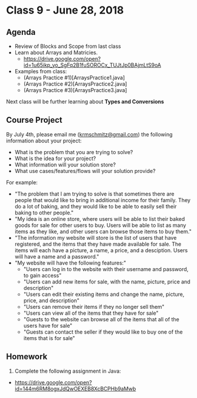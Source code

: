 # Class 9 - June 28, 2018

## Agenda

* Review of Blocks and Scope from last class
* Learn about Arrays and Matricies.
  * https://drive.google.com/open?id=1u65ikp_yo_SgFq2B1fuSOROCx_TUJtJp0BAjmLtS9oA
* Examples from class:
  * (Arrays Practice #1)[ArraysPractice1.java]
  * (Arrays Practice #2)[ArraysPractice2.java]
  * (Arrays Practice #3)[ArraysPractice3.java]

Next class will be further learning about **Types and Conversions**

## Course Project

By July 4th, please email me (krmschmitz@gmail.com) the following information about your project:

* What is the problem that you are trying to solve?
* What is the idea for your project?
* What information will your solution store?
* What use cases/features/flows will your solution provide?

For example:

* "The problem that I am trying to solve is that sometimes there are people that would like to bring in additional income for their family. They do a lot of baking, and they would like to be able to easily sell their baking to other people."
* "My idea is an online store, where users will be able to list their baked goods for sale for other users to buy. Users will be able to list as many items as they like, and other users can browse those items to buy them."
* "The information my website will store is the list of users that have registered, and the items that they have made available for sale. The items will each have a picture, a name, a price, and a desciption. Users will have a name and a password."
* "My website will have the following features:"
  * "Users can log in to the website with their username and password, to gain access"
  * "Users can add new items for sale, with the name, picture, price and description"
  * "Users can edit their existing items and change the name, picture, price, and description"
  * "Users can remove their items if they no longer sell them"
  * "Users can view all of the items that they have for sale"
  * "Guests to the website can browse all of the items that all of the users have for sale"
  * "Guests can contact the seller if they would like to buy one of the items that is for sale"

## Homework

1. Complete the following assignment in Java:
  * https://drive.google.com/open?id=144m6RM8ogxJdQwOEXEB8XcBCPHb9aMwb